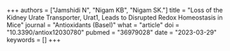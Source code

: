 +++
authors = ["Jamshidi N", "Nigam KB", "Nigam SK."]
title = "Loss of the Kidney Urate Transporter, Urat1, Leads to Disrupted Redox Homeostasis in Mice"
journal = "Antioxidants (Basel)"
what = "article"
doi = "10.3390/antiox12030780"
pubmed = "36979028"
date = "2023-03-29"
keywords = []
+++

